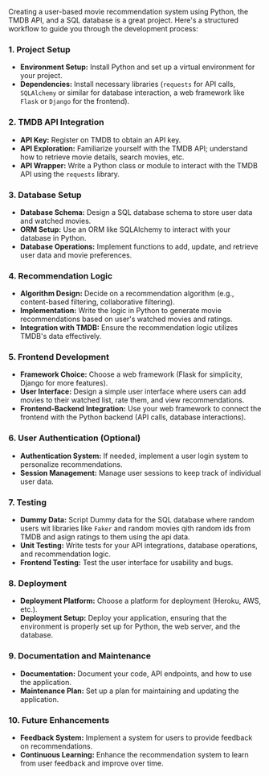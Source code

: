 Creating a user-based movie recommendation system using Python, the TMDB API, and a SQL database is a great project. Here's a structured workflow to guide you through the development process:

### 1. Project Setup
- **Environment Setup:** Install Python and set up a virtual environment for your project.
- **Dependencies:** Install necessary libraries (`requests` for API calls, `SQLAlchemy` or similar for database interaction, a web framework like `Flask` or `Django` for the frontend).

### 2. TMDB API Integration
- **API Key:** Register on TMDB to obtain an API key.
- **API Exploration:** Familiarize yourself with the TMDB API; understand how to retrieve movie details, search movies, etc.
- **API Wrapper:** Write a Python class or module to interact with the TMDB API using the `requests` library.

### 3. Database Setup
- **Database Schema:** Design a SQL database schema to store user data and watched movies.
- **ORM Setup:** Use an ORM like SQLAlchemy to interact with your database in Python.
- **Database Operations:** Implement functions to add, update, and retrieve user data and movie preferences.

### 4. Recommendation Logic
- **Algorithm Design:** Decide on a recommendation algorithm (e.g., content-based filtering, collaborative filtering).
- **Implementation:** Write the logic in Python to generate movie recommendations based on user's watched movies and ratings.
- **Integration with TMDB:** Ensure the recommendation logic utilizes TMDB's data effectively.

### 5. Frontend Development
- **Framework Choice:** Choose a web framework (Flask for simplicity, Django for more features).
- **User Interface:** Design a simple user interface where users can add movies to their watched list, rate them, and view recommendations.
- **Frontend-Backend Integration:** Use your web framework to connect the frontend with the Python backend (API calls, database interactions).

### 6. User Authentication (Optional)
- **Authentication System:** If needed, implement a user login system to personalize recommendations.
- **Session Management:** Manage user sessions to keep track of individual user data.

### 7. Testing
- **Dummy Data:** Script Dummy data for the SQL database where random users wit libraries like `Faker` and random movies qith random ids from TMDB and asign ratings to them using the api data.
- **Unit Testing:** Write tests for your API integrations, database operations, and recommendation logic.
- **Frontend Testing:** Test the user interface for usability and bugs.

### 8. Deployment
- **Deployment Platform:** Choose a platform for deployment (Heroku, AWS, etc.).
- **Deployment Setup:** Deploy your application, ensuring that the environment is properly set up for Python, the web server, and the database.

### 9. Documentation and Maintenance
- **Documentation:** Document your code, API endpoints, and how to use the application.
- **Maintenance Plan:** Set up a plan for maintaining and updating the application.

### 10. Future Enhancements
- **Feedback System:** Implement a system for users to provide feedback on recommendations.
- **Continuous Learning:** Enhance the recommendation system to learn from user feedback and improve over time.

